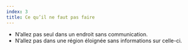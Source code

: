 ```yaml
---
index: 3
title: Ce qu’il ne faut pas faire
---
```

* N’allez pas seul dans un endroit sans communication.
* N’allez pas dans une région éloignée sans informations sur celle-ci.